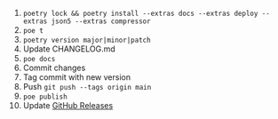 1. `poetry lock && poetry install --extras docs --extras deploy --extras json5 --extras compressor`
1. `poe t`
1. `poetry version major|minor|patch`
1. Update CHANGELOG.md
1. `poe docs`
1. Commit changes
1. Tag commit with new version
1. Push `git push --tags origin main`
1. `poe publish`
1. Update [GitHub Releases](https://github.com/adamghill/coltrane/releases/new)
